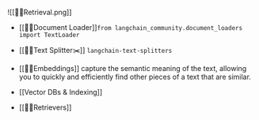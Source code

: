 ![[🦜️🔗Retrieval.png]]
- [[🦜️🔗Document Loader]]`from langchain_community.document_loaders import TextLoader`
- [[🦜️🔗Text Splitter✂️]] `langchain-text-splitters`
- [[🦜️🔗Embeddings]] capture the semantic meaning of the text, allowing you to quickly and efficiently find other pieces of a text that are similar.

- [[Vector DBs & Indexing]]

- [[🦜️🔗Retrievers]]